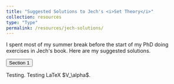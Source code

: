 ```yaml
---
title: "Suggested Solutions to Jech's <i>Set Theory</i>"
collection: resources
type: "Type"
permalink: /resources/jech-solutions/
---
```


I spent most of my summer break before the start of my PhD doing exercises in Jech's book. Here are my suggested solutions.

<button class="accordion">Section 1</button>
<div class="panel">
  Testing. Testing LaTeX $V_\alpha$.
</div>